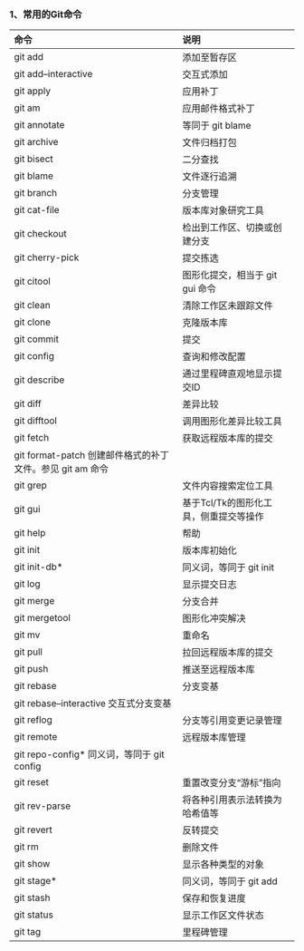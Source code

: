 ### 1、常用的Git命令

| 命令 | 说明 |
| :--- | :--- |
| git add | 添加至暂存区 |
| git add–interactive | 交互式添加 |
| git apply | 应用补丁 |
| git am | 应用邮件格式补丁 |
| git annotate | 等同于 git blame |
| git archive | 文件归档打包 |
| git bisect | 二分查找 |
| git blame | 文件逐行追溯 |
| git branch | 分支管理 |
| git cat-file | 版本库对象研究工具 |
| git checkout | 检出到工作区、切换或创建分支 |
| git cherry-pick | 提交拣选 |
| git citool | 图形化提交，相当于 git gui 命令 |
| git clean | 清除工作区未跟踪文件 |
| git clone | 克隆版本库 |
| git commit | 提交 |
| git config | 查询和修改配置 |
| git describe | 通过里程碑直观地显示提交ID |
| git diff | 差异比较 |
| git difftool | 调用图形化差异比较工具 |
| git fetch | 获取远程版本库的提交 |
| git format-patch 创建邮件格式的补丁文件。参见 git am 命令 |
| git grep | 文件内容搜索定位工具 |
| git gui | 基于Tcl/Tk的图形化工具，侧重提交等操作 |
| git help | 帮助 |
| git init | 版本库初始化 |
| git init-db* | 同义词，等同于 git init |
| git log | 显示提交日志 |
| git merge | 分支合并 |
| git mergetool | 图形化冲突解决 |
| git mv | 重命名 |
| git pull | 拉回远程版本库的提交 |
| git push | 推送至远程版本库 |
| git rebase | 分支变基 |
| git rebase–interactive 交互式分支变基 |
| git reflog | 分支等引用变更记录管理 |
| git remote | 远程版本库管理 |
| git repo-config* 同义词，等同于 git config |
| git reset | 重置改变分支“游标”指向 |
| git rev-parse | 将各种引用表示法转换为哈希值等 |
| git revert | 反转提交 |
| git rm | 删除文件 |
| git show | 显示各种类型的对象 |
| git stage* | 同义词，等同于 git add |
| git stash | 保存和恢复进度 |
| git status | 显示工作区文件状态 |
| git tag | 里程碑管理 |

 